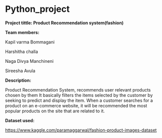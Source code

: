 # Python_project

**Project tittle: Product Recommendation system(fashion)**

**Team members:**

Kapil varma Bommagani

Harshitha challa

Naga Divya Manchineni 

Sireesha Avula

**Description:**

Product Recommendation System, recommends user relevant products chosen by them
It basically filters the items selected by the customer by seeking to predict and display the item.
When a customer searches for a product on an e-commerce website, it will be recommended the most popular products on the site that are related to it.

**Dataset used:**

https://www.kaggle.com/paramaggarwal/fashion-product-images-dataset

